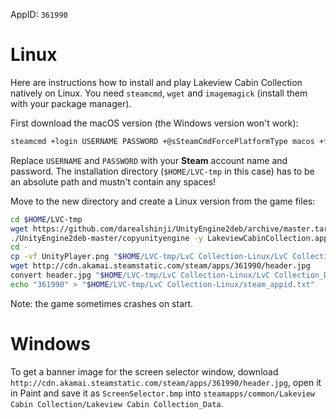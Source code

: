 AppID: `361990`

Linux
=====

Here are instructions how to install and play Lakeview Cabin Collection natively on Linux.
You need `steamcmd`, `wget` and `imagemagick` (install them with your package manager).

First download the macOS version (the Windows version won't work):
``` sh
steamcmd +login USERNAME PASSWORD +@sSteamCmdForcePlatformType macos +force_install_dir $HOME/LVC-tmp +app_update 361990 validate +quit
```
Replace `USERNAME` and `PASSWORD` with your __Steam__ account name and password.
The installation directory (`$HOME/LVC-tmp` in this case) has to be an absolute path and mustn't contain any spaces!

Move to the new directory and create a Linux version from the game files:
``` sh
cd $HOME/LVC-tmp
wget https://github.com/darealshinji/UnityEngine2deb/archive/master.tar.gz -O- | tar xfz -
./UnityEngine2deb-master/copyunityengine -y LakeviewCabinCollection.app
cd -
cp -vf UnityPlayer.png "$HOME/LVC-tmp/LvC Collection-Linux/LvC Collection_Data/Resources"
wget http://cdn.akamai.steamstatic.com/steam/apps/361990/header.jpg
convert header.jpg "$HOME/LVC-tmp/LvC Collection-Linux/LvC Collection_Data/ScreenSelector.png"
echo "361990" > "$HOME/LVC-tmp/LvC Collection-Linux/steam_appid.txt"
```

Note: the game sometimes crashes on start.


Windows
=======

To get a banner image for the screen selector window, download `http://cdn.akamai.steamstatic.com/steam/apps/361990/header.jpg`,
open it in Paint and save it as `ScreenSelector.bmp` into `steamapps/common/Lakeview Cabin Collection/Lakeview Cabin Collection_Data`.

